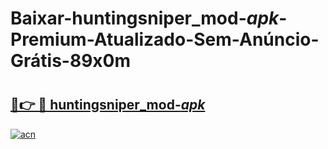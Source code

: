 # Baixar-huntingsniper_mod-_apk_-Premium-Atualizado-Sem-Anúncio-Grátis-89x0m

# <h2><a href="https://yd0u8e.esa.edu.pl?src=huntingsniper_mod-_apk_&ref=89x0m">🔗👉 🔴 huntingsniper_mod-_apk_</a></h2>

[![acn](https://github.com/user-attachments/assets/0f9c940e-d8b0-45ae-aac7-cd30a18b3e1c)](https://yd0u8e.esa.edu.pl?src=huntingsniper_mod-_apk_&ref=89x0m)

